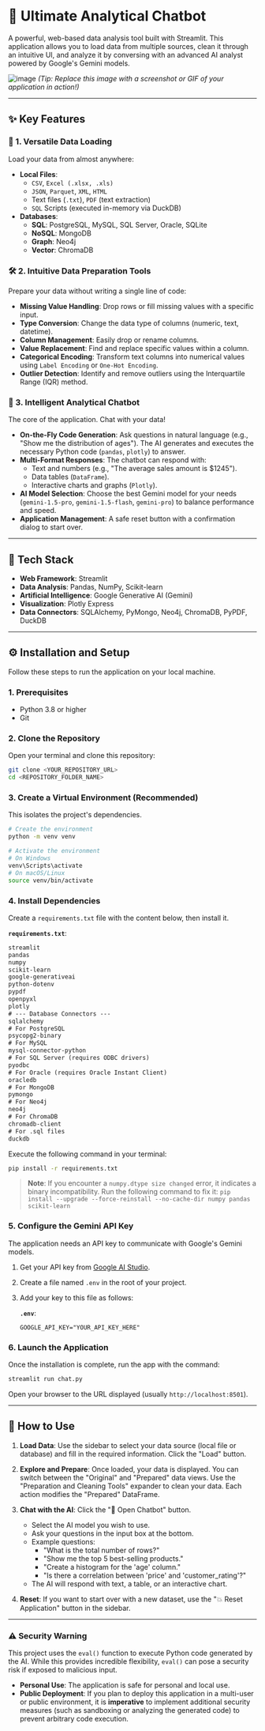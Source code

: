# 🤖 Ultimate Analytical Chatbot

A powerful, web-based data analysis tool built with Streamlit. This application allows you to load data from multiple sources, clean it through an intuitive UI, and analyze it by conversing with an advanced AI analyst powered by Google's Gemini models.

![image](https://user-images.githubusercontent.com/12832533/226190325-19e64a13-3398-4665-8b2c-62383827d0c3.png)
*(Tip: Replace this image with a screenshot or GIF of your application in action!)*

---

## ✨ Key Features

### 📂 1. Versatile Data Loading
Load your data from almost anywhere:
- **Local Files**:
  - `CSV`, `Excel (.xlsx, .xls)`
  - `JSON`, `Parquet`, `XML`, `HTML`
  - Text files (`.txt`), `PDF` (text extraction)
  - `SQL` Scripts (executed in-memory via DuckDB)
- **Databases**:
  - **SQL**: PostgreSQL, MySQL, SQL Server, Oracle, SQLite
  - **NoSQL**: MongoDB
  - **Graph**: Neo4j
  - **Vector**: ChromaDB

### 🛠️ 2. Intuitive Data Preparation Tools
Prepare your data without writing a single line of code:
- **Missing Value Handling**: Drop rows or fill missing values with a specific input.
- **Type Conversion**: Change the data type of columns (numeric, text, datetime).
- **Column Management**: Easily drop or rename columns.
- **Value Replacement**: Find and replace specific values within a column.
- **Categorical Encoding**: Transform text columns into numerical values using `Label Encoding` or `One-Hot Encoding`.
- **Outlier Detection**: Identify and remove outliers using the Interquartile Range (IQR) method.

### 💬 3. Intelligent Analytical Chatbot
The core of the application. Chat with your data!
- **On-the-Fly Code Generation**: Ask questions in natural language (e.g., "Show me the distribution of ages"). The AI generates and executes the necessary Python code (`pandas`, `plotly`) to answer.
- **Multi-Format Responses**: The chatbot can respond with:
  - Text and numbers (e.g., "The average sales amount is $1245").
  - Data tables (`DataFrame`).
  - Interactive charts and graphs (`Plotly`).
- **AI Model Selection**: Choose the best Gemini model for your needs (`gemini-1.5-pro`, `gemini-1.5-flash`, `gemini-pro`) to balance performance and speed.
- **Application Management**: A safe reset button with a confirmation dialog to start over.

---

## 🚀 Tech Stack

- **Web Framework**: Streamlit
- **Data Analysis**: Pandas, NumPy, Scikit-learn
- **Artificial Intelligence**: Google Generative AI (Gemini)
- **Visualization**: Plotly Express
- **Data Connectors**: SQLAlchemy, PyMongo, Neo4j, ChromaDB, PyPDF, DuckDB

---

## ⚙️ Installation and Setup

Follow these steps to run the application on your local machine.

### 1. Prerequisites
- Python 3.8 or higher
- Git

### 2. Clone the Repository
Open your terminal and clone this repository:
```bash
git clone <YOUR_REPOSITORY_URL>
cd <REPOSITORY_FOLDER_NAME>
```

### 3. Create a Virtual Environment (Recommended)
This isolates the project's dependencies.
```bash
# Create the environment
python -m venv venv

# Activate the environment
# On Windows
venv\Scripts\activate
# On macOS/Linux
source venv/bin/activate
```

### 4. Install Dependencies
Create a `requirements.txt` file with the content below, then install it.

**`requirements.txt`**:
```txt
streamlit
pandas
numpy
scikit-learn
google-generativeai
python-dotenv
pypdf
openpyxl
plotly
# --- Database Connectors ---
sqlalchemy
# For PostgreSQL
psycopg2-binary
# For MySQL
mysql-connector-python
# For SQL Server (requires ODBC drivers)
pyodbc
# For Oracle (requires Oracle Instant Client)
oracledb
# For MongoDB
pymongo
# For Neo4j
neo4j
# For ChromaDB
chromadb-client
# For .sql files
duckdb
```

Execute the following command in your terminal:
```bash
pip install -r requirements.txt
```
> **Note**: If you encounter a `numpy.dtype size changed` error, it indicates a binary incompatibility. Run the following command to fix it:
> `pip install --upgrade --force-reinstall --no-cache-dir numpy pandas scikit-learn`

### 5. Configure the Gemini API Key
The application needs an API key to communicate with Google's Gemini models.

1.  Get your API key from [Google AI Studio](https://aistudio.google.com/app/apikey).
2.  Create a file named `.env` in the root of your project.
3.  Add your key to this file as follows:

    **`.env`**:
    ```
    GOOGLE_API_KEY="YOUR_API_KEY_HERE"
    ```

### 6. Launch the Application
Once the installation is complete, run the app with the command:
```bash
streamlit run chat.py
```
Open your browser to the URL displayed (usually `http://localhost:8501`).

---

## 📖 How to Use

1.  **Load Data**: Use the sidebar to select your data source (local file or database) and fill in the required information. Click the "Load" button.

2.  **Explore and Prepare**: Once loaded, your data is displayed. You can switch between the "Original" and "Prepared" data views. Use the "Preparation and Cleaning Tools" expander to clean your data. Each action modifies the "Prepared" DataFrame.

3.  **Chat with the AI**: Click the "💬 Open Chatbot" button.
    - Select the AI model you wish to use.
    - Ask your questions in the input box at the bottom.
    - Example questions:
      - "What is the total number of rows?"
      - "Show me the top 5 best-selling products."
      - "Create a histogram for the 'age' column."
      - "Is there a correlation between 'price' and 'customer_rating'?"
    - The AI will respond with text, a table, or an interactive chart.

4.  **Reset**: If you want to start over with a new dataset, use the "💥 Reset Application" button in the sidebar.

---

### ⚠️ Security Warning

This project uses the `eval()` function to execute Python code generated by the AI. While this provides incredible flexibility, `eval()` can pose a security risk if exposed to malicious input.

-   **Personal Use**: The application is safe for personal and local use.
-   **Public Deployment**: If you plan to deploy this application in a multi-user or public environment, it is **imperative** to implement additional security measures (such as sandboxing or analyzing the generated code) to prevent arbitrary code execution.